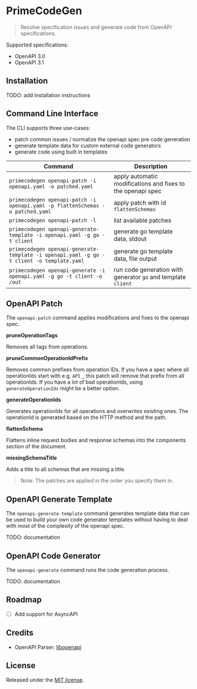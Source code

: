 # PrimeCodeGen

> Resolve specification issues and generate code from OpenAPI specifications.

Supported specifications:

- OpenAPI 3.0
- OpenAPI 3.1

## Installation

TODO: add installation instructions

## Command Line Interface

The CLI supports three use-cases:

- patch common issues / normalize the openapi spec pre code generation
- generate template data for custom external code generators
- generate code using built in templates

| Command                                                                                   | Description                                                   |
|-------------------------------------------------------------------------------------------|---------------------------------------------------------------|
| `primecodegen openapi-patch -i openapi.yaml -o patched.yaml`                              | apply automatic modifications and fixes to the openapi spec   |
| `primecodegen openapi-patch -i openapi.yaml -p flattenSchemas -o patched.yaml`            | apply patch with id `flattenSchemas`                          |
| `primecodegen openapi-patch -l`                                                           | list available patches                                        |
| `primecodegen openapi-generate-template -i openapi.yaml -g go -t client`                  | generate go template data, stdout                             |
| `primecodegen openapi-generate-template -i openapi.yaml -g go -t client -o template.yaml` | generate go template data, file output                        |
| `primecodegen openapi-generate -i openapi.yaml -g go -t client -o /out`                   | run code generation with generator `go` and template `client` |

## OpenAPI Patch

The `openapi-patch` command applies modifications and fixes to the openapi spec.

**pruneOperationTags**

Removes all tags from operations.

**pruneCommonOperationIdPrefix**

Removes common prefixes from operation IDs. If you have a spec where all operationIds start with e.g. `API_`, this patch will remove that prefix from all operationIds.
If you have a lot of bad operationIds, using `generateOperationIds` might be a better option.

**generateOperationIds**

Generates operationIds for all operations and overwrites existing ones. The operationId is generated based on the HTTP method and the path.

**flattenSchema**

Flattens inline request bodies and response schemas into the components section of the document.

**missingSchemaTitle**

Adds a title to all schemas that are missing a title.

> Note: The patches are applied in the order you specify them in.

## OpenAPI Generate Template

The `openapi-generate-template` command generates template data that can be used to build your own code generator templates without having to deal with most of the complexity of the openapi spec.

TODO: documentation

## OpenAPI Code Generator

The `openapi-generate` command runs the code generation process.

TODO: documentation

## Roadmap

- [ ] Add support for AsyncAPI

## Credits

- OpenAPI Parser: [libopenapi](https://github.com/pb33f/libopenapi)

## License

Released under the [MIT license](./LICENSE).
